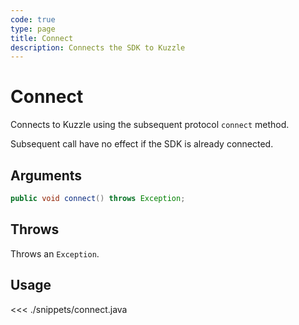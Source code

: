 ```yaml
---
code: true
type: page
title: Connect
description: Connects the SDK to Kuzzle
---
```


# Connect

Connects to Kuzzle using the subsequent protocol `connect` method. 

Subsequent call have no effect if the SDK is already connected.

## Arguments

```java
public void connect() throws Exception;
```

## Throws

Throws an `Exception`.

## Usage

<<< ./snippets/connect.java
